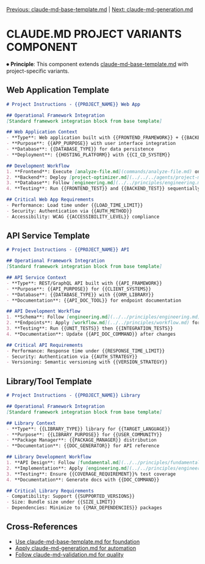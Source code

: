 
[Previous: claude-md-base-template.md](claude-md-base-template.md) | [Next: claude-md-generation.md](claude-md-generation.md)

# CLAUDE.MD PROJECT VARIANTS COMPONENT

⏺ **Principle**: This component extends [claude-md-base-template.md](claude-md-base-template.md) with project-specific variants.

## Web Application Template
```markdown
# Project Instructions - {{PROJECT_NAME}} Web App

## Operational Framework Integration
[Standard framework integration block from base template]

## Web Application Context
- **Type**: Web application built with {{FRONTEND_FRAMEWORK}} + {{BACKEND_FRAMEWORK}}
- **Purpose**: {{APP_PURPOSE}} with user interface integration
- **Database**: {{DATABASE_TYPE}} for data persistence
- **Deployment**: {{HOSTING_PLATFORM}} with {{CI_CD_SYSTEM}}

## Development Workflow
1. **Frontend**: Execute [analyze-file.md](commands/analyze-file.md) on templates/components/
2. **Backend**: Deploy [project-optimizer.md](../../../agents/project-management/coordination/project-optimizer.md) for API analysis
3. **Database**: Follow [engineering.md](../../principles/engineering.md) for schema design
4. **Testing**: Run {{FRONTEND_TEST}} and {{BACKEND_TEST}} sequentially

## Critical Web App Requirements
- Performance: Load time under {{LOAD_TIME_LIMIT}}
- Security: Authentication via {{AUTH_METHOD}}
- Accessibility: WCAG {{ACCESSIBILITY_LEVEL}} compliance
```

## API Service Template
```markdown
# Project Instructions - {{PROJECT_NAME}} API

## Operational Framework Integration
[Standard framework integration block from base template]

## API Service Context
- **Type**: REST/GraphQL API built with {{API_FRAMEWORK}}
- **Purpose**: {{API_PURPOSE}} for {{CLIENT_SYSTEMS}}
- **Database**: {{DATABASE_TYPE}} with {{ORM_LIBRARY}}
- **Documentation**: {{API_DOC_TOOL}} for endpoint documentation

## API Development Workflow
1. **Schema**: Follow [engineering.md](../../principles/engineering.md) for design
2. **Endpoints**: Apply [workflow.md](../../principles/workflow.md) for implementation
3. **Testing**: Run {{UNIT_TESTS}} then {{INTEGRATION_TESTS}}
4. **Documentation**: Update {{API_DOC_COMMAND}} after changes

## Critical API Requirements
- Performance: Response time under {{RESPONSE_TIME_LIMIT}}
- Security: Authentication via {{AUTH_STRATEGY}}
- Versioning: Semantic versioning with {{VERSION_STRATEGY}}
```

## Library/Tool Template
```markdown
# Project Instructions - {{PROJECT_NAME}} Library

## Operational Framework Integration
[Standard framework integration block from base template]

## Library Context
- **Type**: {{LIBRARY_TYPE}} library for {{TARGET_LANGUAGE}}
- **Purpose**: {{LIBRARY_PURPOSE}} for {{USER_COMMUNITY}}
- **Package Manager**: {{PACKAGE_MANAGER}} distribution
- **Documentation**: {{DOC_GENERATOR}} for API reference

## Library Development Workflow
1. **API Design**: Follow [fundamental.md](../../principles/fundamental.md) for simplicity
2. **Implementation**: Apply [engineering.md](../../principles/engineering.md) standards
3. **Testing**: Ensure {{COVERAGE_REQUIREMENT}}% test coverage
4. **Documentation**: Generate docs with {{DOC_COMMAND}}

## Critical Library Requirements
- Compatibility: Support {{SUPPORTED_VERSIONS}}
- Size: Bundle size under {{SIZE_LIMIT}}
- Dependencies: Minimize to {{MAX_DEPENDENCIES}} packages
```

## Cross-References
- [Use claude-md-base-template.md for foundation](claude-md-base-template.md)
- [Apply claude-md-generation.md for automation](claude-md-generation.md)
- [Follow claude-md-validation.md for quality](claude-md-validation.md)
